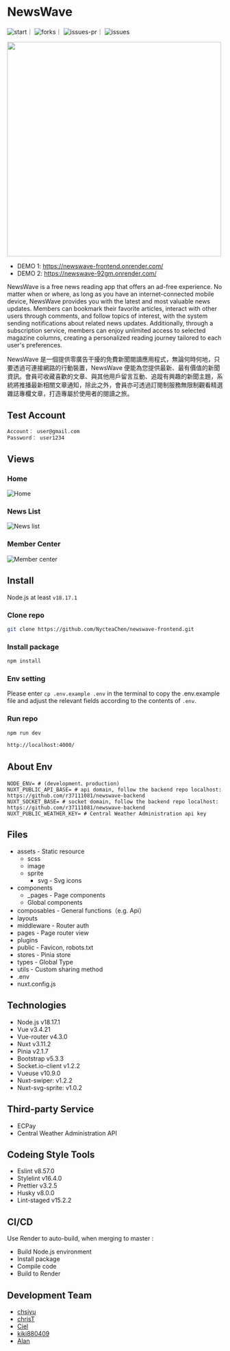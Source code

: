 # NewsWave

<!-- 底下標籤來源參考寫法可至：https://github.com/Envoy-VC/awesome-badges#github-stats -->

![start](https://img.shields.io/github/stars/r37111081/newswave-backend.svg)｜
![forks](https://img.shields.io/github/forks/r37111081/newswave-backend.svg)｜
![issues-pr](https://img.shields.io/github/issues-pr/r37111081/newswave-backend.svg)｜
![issues](https://img.shields.io/github/issues/r37111081/newswave-backend.svg)


<img width="500" src="https://i.imgur.com/4ARRsXj.jpeg" />

- DEMO 1: https://newswave-frontend.onrender.com/
- DEMO 2: https://newswave-92gm.onrender.com/


NewsWave is a free news reading app that offers an ad-free experience. No matter when or where, as long as you have an internet-connected mobile device, NewsWave provides you with the latest and most valuable news updates. Members can bookmark their favorite articles, interact with other users through comments, and follow topics of interest, with the system sending notifications about related news updates. Additionally, through a subscription service, members can enjoy unlimited access to selected magazine columns, creating a personalized reading journey tailored to each user's preferences.

NewsWave 是一個提供零廣告干擾的免費新聞閱讀應用程式，無論何時何地，只要透過可連接網路的行動裝置，NewsWave 便能為您提供最新、最有價值的新聞資訊。會員可收藏喜歡的文章、與其他用戶留言互動、追蹤有興趣的新聞主題，系統將推播最新相關文章通知，除此之外，會員亦可透過訂閱制服務無限制觀看精選雜誌專欄文章，打造專屬於使用者的閱讀之旅。

## Test Account

```bash
Account： user@gmail.com
Password： user1234
```

## Views

### Home
![Home](https://i.imgur.com/YHTYhNt.png)

### News List
![News list](https://i.imgur.com/X5SMoos.png)

### Member Center
![Member center](https://images.cakeresume.com/post-images/60d46732-fb97-4cf3-81d9-91e964dcdba0.png)

## Install

Node.js at least `v18.17.1`

### Clone repo

```bash
git clone https://github.com/NycteaChen/newswave-frontend.git
```

### Install package

```bash
npm install
```

### Env setting

Please enter `cp .env.example .env` in the terminal to copy the .env.example file and adjust the relevant fields according to the contents of `.env`.

### Run repo

```bash
npm run dev
```

```bash
http://localhost:4000/
```

## About Env

```env
NODE_ENV= # (development、production)
NUXT_PUBLIC_API_BASE= # api domain, follow the backend repo localhost: https://github.com/r37111081/newswave-backend
NUXT_SOCKET_BASE= # socket domain, follow the backend repo localhost: https://github.com/r37111081/newswave-backend
NUXT_PUBLIC_WEATHER_KEY= # Central Weather Administration api key
```

## Files

- assets - Static resource
  - scss 
  - image
  - sprite
    - svg - Svg icons
- components 
  - _pages - Page components
  - Global components
- composables - General functions（e.g. Api）
- layouts 
- middleware - Router auth
- pages - Page router view
- plugins
- public - Favicon, robots.txt
- stores - Pinia store
- types - Global Type 
- utils - Custom sharing method
- .env 
- nuxt.config.js


## Technologies

- Node.js v18.17.1
- Vue v3.4.21
- Vue-router v4.3.0
- Nuxt v3.11.2
- Pinia v2.1.7
- Bootstrap v5.3.3
- Socket.io-client v1.2.2
- Vueuse v10.9.0
- Nuxt-swiper: v1.2.2
- Nuxt-svg-sprite: v1.0.2


## Third-party Service

- ECPay
- Central Weather Administration API


## Codeing Style Tools

- Eslint v8.57.0
- Stylelint v16.4.0
- Prettier v3.2.5
- Husky v8.0.0
- Lint-staged v15.2.2

## CI/CD

Use Render to auto-build, when merging to master :

- Build Node.js environment
- Install package
- Compile code
- Build to Render

## Development Team

- [chsiyu](https://github.com/sihyun-user)
- [chrisT](https://github.com/r37111081)
- [Ciel](https://github.com/NycteaChen)
- [kiki880409](https://github.com/kilee0409)
- [Alan](https://github.com/LOOFOO)

